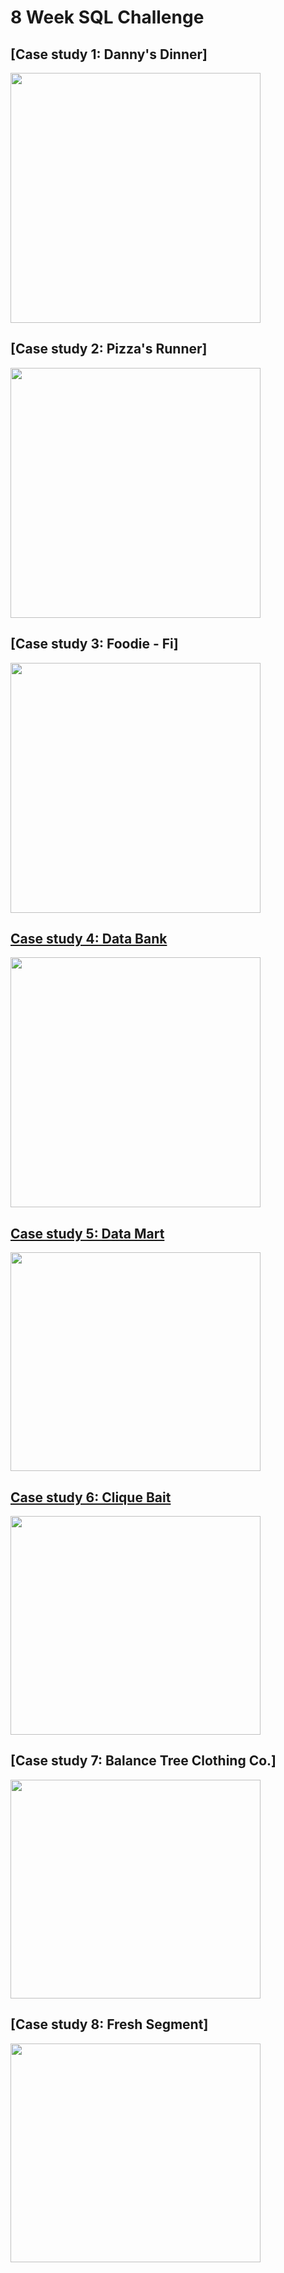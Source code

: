 # 8 Week SQL Challenge
## [Case study 1: Danny's Dinner]
<img src="https://github.com/hanchihl/8-Week-SQL-Challenge/assets/89310493/8e0d539e-388e-449f-b912-2d40d8d8177d" width=400 height=400>

## [Case study 2: Pizza's Runner]
<img src="https://github.com/hanchihl/8-Week-SQL-Challenge/assets/89310493/8a3a61c5-f00b-4d79-a6b0-2d385c13c2c0" width=400 height=400>

## [Case study 3: Foodie - Fi]
<img src="https://github.com/hanchihl/8-Week-SQL-Challenge/assets/89310493/4133dc69-f5b6-4783-8b0a-96614d385141" width=400 height=400>

## [Case study 4: Data Bank](https://github.com/hanchihl/8-Week-SQL-Challenge/blob/main/Week%204-Data-Bank.md)
<img src="https://github.com/hanchihl/8-Week-SQL-Challenge/assets/89310493/b8626557-b6f7-40d1-81e8-17b1961eaec0" width=400 height=400>

## [Case study 5: Data Mart](https://github.com/hanchihl/8-Week-SQL-Challenge/blob/main/Week%205%20-%20Data%20Mart.md)
<img src="https://github.com/hanchihl/8-Week-SQL-Challenge/assets/89310493/263061a8-d925-4264-80c1-29b4f5a42098" width=400 height=350>

## [Case study 6: Clique Bait](https://github.com/hanchihl/8-Week-SQL-Challenge/blob/main/Week%206%20-%20Clique%20Bait.md)
<img src="https://github.com/hanchihl/8-Week-SQL-Challenge/assets/89310493/263061a8-d925-4264-80c1-29b4f5a42098" width=400 height=350>

## [Case study 7: Balance Tree Clothing Co.]
<img src="https://github.com/hanchihl/8-Week-SQL-Challenge/assets/89310493/c85f50f2-098b-437c-b117-37dbef8c4d74" width=400 height=350>

## [Case study 8: Fresh Segment]
<img src="https://github.com/hanchihl/8-Week-SQL-Challenge/assets/89310493/f1af5629-ba08-4c16-8fcb-46b4b4944c05" width=400 height=350>

